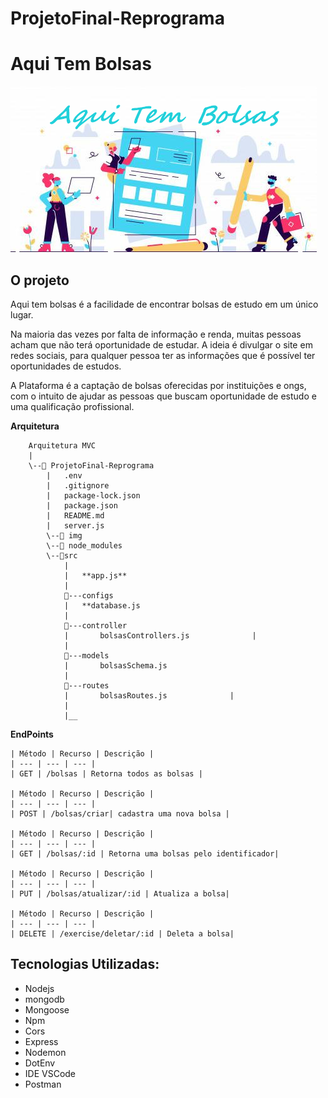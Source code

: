 # ProjetoFinal-Reprograma


# Aqui Tem Bolsas

![logo](https://github.com/TainaraMoreno/ProjetoFinal-Reprograma/blob/main/img/aquitemBolsas.png)


## O projeto
Aqui tem bolsas é a facilidade de encontrar bolsas de estudo em um único lugar. 

Na maioria das vezes por falta de informação e renda, muitas pessoas acham que não terá oportunidade de estudar.  A ideia é divulgar o site em redes sociais, para qualquer pessoa ter as informações que é possível ter oportunidades de estudos. 

A Plataforma é a captação de bolsas oferecidas por instituições e ongs, com o intuito de ajudar as pessoas que buscam oportunidade de estudo e uma qualificação profissional. 



**Arquitetura**

        Arquitetura MVC
        |
        \--📂 ProjetoFinal-Reprograma
            |   .env
            |   .gitignore
            |   package-lock.json
            |   package.json
            |   README.md
            |   server.js
            \--📂 img
            \--📂 node_modules
            \--📂src
                |
                |   **app.js**
                |
                📂---configs
                |   **database.js
                |
                📂---controller
                |       bolsasControllers.js              |            
                |
                📂---models
                |       bolsasSchema.js     
                |
                📂---routes
                |       bolsasRoutes.js              |           
                |           
                |__   


**EndPoints**

    | Método | Recurso | Descrição |
    | --- | --- | --- |
    | GET | /bolsas | Retorna todos as bolsas |

    | Método | Recurso | Descrição |
    | --- | --- | --- |
    | POST | /bolsas/criar| cadastra uma nova bolsa |

    | Método | Recurso | Descrição |
    | --- | --- | --- |
    | GET | /bolsas/:id | Retorna uma bolsas pelo identificador|

    | Método | Recurso | Descrição |
    | --- | --- | --- |
    | PUT | /bolsas/atualizar/:id | Atualiza a bolsa|

    | Método | Recurso | Descrição |
    | --- | --- | --- |
    | DELETE | /exercise/deletar/:id | Deleta a bolsa|

## Tecnologias Utilizadas:

* Nodejs
* mongodb
* Mongoose
* Npm
* Cors
* Express
* Nodemon
* DotEnv
* IDE VSCode
* Postman






